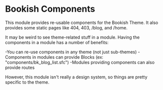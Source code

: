 # Bookish Components

This module provides re-usable components for the Bookish Theme. It also
provides some static pages like 404, 403, /blog, and /home.

It may be weird to see theme-related stuff in a module. Having the components
in a module has a number of benefits:

-You can re-use components in any theme (not just sub-themes)
-Components in modules can provide Blocks (ex: "components/bk_blog_list.sfc")
-Modules providing components can also provide routes

However, this module isn't really a design system, so things are pretty
specific to the theme.
